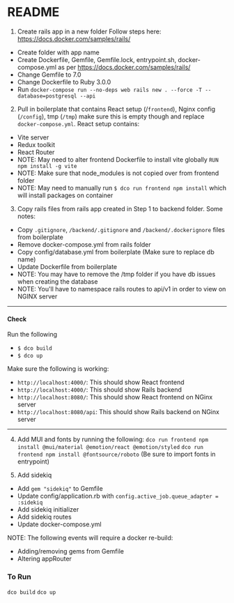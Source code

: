 # README

1. Create rails app in a new folder
Follow steps here: https://docs.docker.com/samples/rails/
- Create folder with app name
- Create Dockerfile, Gemfile, Gemfile.lock, entrypoint.sh, docker-compose.yml as per https://docs.docker.com/samples/rails/
- Change Gemfile to 7.0
- Change Dockerfile to Ruby 3.0.0
- Run `docker-compose run --no-deps web rails new . --force -T --database=postgresql --api`

2. Pull in boilerplate that contains React setup (/`frontend`), Nginx config (`/config`), tmp (`/tmp`) make sure this is empty though and replace `docker-compose.yml`. React setup contains:
- Vite server
- Redux toolkit
- React Router
- NOTE: May need to alter frontend Dockerfile to install vite globally `RUN npm install -g vite`
- NOTE: Make sure that node_modules is not copied over from frontend folder
- NOTE: May need to manually run `$ dco run frontend npm install` which will install packages on container

3. Copy rails files from rails app created in Step 1 to backend folder. Some notes:
- Copy `.gitignore`, `/backend/.gitignore` and `/backend/.dockerignore` files from boilerplate
- Remove docker-compose.yml from rails folder
- Copy config/database.yml from boilerplate (Make sure to replace db name)
- Update Dockerfile from boilerplate
- NOTE: You may have to remove the /tmp folder if you have db issues when creating the database
- NOTE: You'll have to namespace rails routes to api/v1 in order to view on NGINX server

***
#### Check
Run the following
- `$ dco build`
- `$ dco up`

Make sure the following is working:
- `http://localhost:4000/`: This should show React frontend
- `http://localhost:4000/`: This should show Rails backend
- `http://localhost:8080/`: This should show React frontend on NGinx server
- `http://localhost:8080/api`: This should show Rails backend on NGinx server

***

4. Add MUI and fonts by running the following:
`dco run frontend npm install @mui/material @emotion/react @emotion/styled`
`dco run frontend npm install @fontsource/roboto` (Be sure to import fonts in entrypoint)

5. Add sidekiq
- Add `gem "sidekiq"` to Gemfile
- Update config/application.rb with `config.active_job.queue_adapter = :sidekiq`
- Add sidekiq initializer
- Add sidekiq routes
- Update docker-compose.yml

NOTE: The following events will require a docker re-build:
- Adding/removing gems from Gemfile
- Altering appRouter


### To Run
`dco build`
`dco up`
